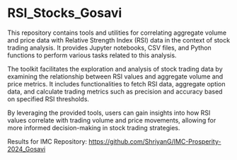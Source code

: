 # RSI_Stocks_Gosavi
This repository contains tools and utilities for correlating aggregate volume and price data with Relative Strength Index (RSI) data in the context of stock trading analysis. It provides Jupyter notebooks, CSV files, and Python functions to perform various tasks related to this analysis.

The toolkit facilitates the exploration and analysis of stock trading data by examining the relationship between RSI values and aggregate volume and price metrics. It includes functionalities to fetch RSI data, aggregate option data, and calculate trading metrics such as precision and accuracy based on specified RSI thresholds.

By leveraging the provided tools, users can gain insights into how RSI values correlate with trading volume and price movements, allowing for more informed decision-making in stock trading strategies.

Results for IMC Repository: https://github.com/ShriyanG/IMC-Prosperity-2024_Gosavi
